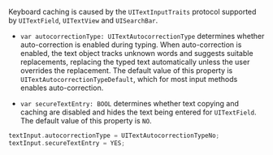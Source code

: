 Keyboard caching is caused by the `UITextInputTraits` protocol supported
by `UITextField`, `UITextView` and `UISearchBar`.

- `var autocorrectionType: UITextAutocorrectionType` determines whether auto-correction is enabled during typing.
  When auto-correction is enabled, the text object tracks unknown words and suggests suitable replacements, replacing
  the typed text automatically unless the user overrides the replacement. The default value of this property is
  `UITextAutocorrectionTypeDefault`, which for most input methods enables auto-correction.

- `var secureTextEntry: BOOL` determines whether text copying and caching are disabled and hides the text being
  entered for `UITextField`. The default value of this property is `NO`.

```c
textInput.autocorrectionType = UITextAutocorrectionTypeNo;
textInput.secureTextEntry = YES;
```
